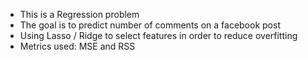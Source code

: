 - This is a Regression problem
- The goal is to predict number of comments on a facebook post
- Using Lasso / Ridge to select features in order to reduce overfitting
- Metrics used: MSE and RSS
